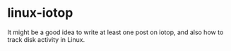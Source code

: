 # linux-iotop

It might be a good idea to write at least one post on iotop, and also how to track disk activity in Linux.